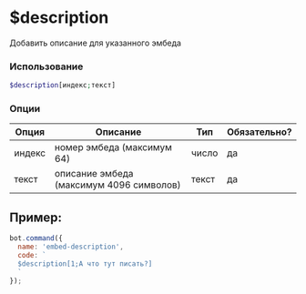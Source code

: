 
# $description

Добавить описание для указанного эмбеда

### Использование
 
```php
$description[индекс;текст]
```

### Опции


| Опция | Описание | Тип | Обязательно? |
|--------|-------------|------|----------|
| индекс | номер эмбеда (максимум 64) | число | да |
| текст | описание эмбеда (максимум 4096 символов) | текст | да |


## Пример:

```javascript
bot.command({
  name: 'embed-description',
  code: `
  $description[1;А что тут писать?]
  `
});
```
